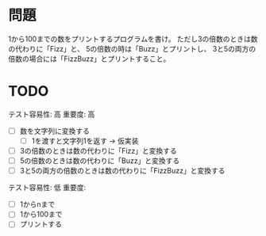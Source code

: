 ﻿# 問題

1から100までの数をプリントするプログラムを書け。
ただし3の倍数のときは数の代わりに「Fizz」と、
5の倍数の時は「Buzz」とプリントし、
3と5の両方の倍数の場合には「FizzBuzz」とプリントすること。

# TODO
テスト容易性: 高 重要度: 高

- [ ] 数を文字列に変換する
  - [ ] 1を渡すと文字列1を返す ->  仮実装

- [ ] 3の倍数のときは数の代わりに「Fizz」と変換する
- [ ] 5の倍数のときは数の代わりに「Buzz」と変換する
- [ ] 3と5の両方の倍数のときは数の代わりに「FizzBuzz」と変換する

テスト容易性: 低 重要度:
- [ ] 1からnまで
- [ ] 1から100まで
- [ ] プリントする